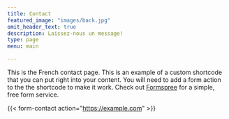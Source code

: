 ```yaml
---
title: Contact
featured_image: "images/back.jpg"
omit_header_text: true
description: Laissez-nous un message!
type: page
menu: main

---
```



This is the French contact page. This is an example of a custom shortcode that you can put right into your content. You will need to add a form action to the the shortcode to make it work. Check out [Formspree](https://formspree.io/) for a simple, free form service.

{{< form-contact action="https://example.com"  >}}
